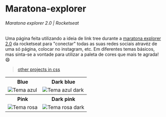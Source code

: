 # Maratona-explorer
###### Maratona explorer 2.0 | Rocketseat

<p>Uma página feita utilizando a ideia de link tree durante a <a href="https://youtu.be/srLqLblD_uI">maratona explorer 2.0</a> da rocketseat para "conectar" todas as suas redes sociais atravéz de uma só página, colocar no instagram, etc. Em diferentes temas básicos, mas sinta-se a vontade para utilizar a paleta de cores que mais te agrada! 😄</p>

><a href="https://github.com/RenanSouz/CSS">other projects in css</a>

<table>
  <tr>
    <th align="center">Blue</th>
    <th align="center">Dark blue</th>
  </tr>
  
  <tr>
    <td>
      <img src="https://user-images.githubusercontent.com/101893896/178172692-cd133afc-fd72-43d8-85d9-1c1e7b5f5b6e.png" alt="Tema azul"/>
    </td>
    <td>
      <img src="https://user-images.githubusercontent.com/101893896/178172693-f948aba3-3fdc-4204-bd5b-c4070a4bad51.png" alt="Tema azul dark"/>
    </td>
  </tr>
  
  <tr>
    <th align="center">Pink</th>
    <th align="center">Dark pink</th>
  </tr>
  
  <tr>
    <td>
      <img src="https://user-images.githubusercontent.com/101893896/178172697-66ddaa98-dcd1-4b4b-a8d0-ab909c320e12.png" alt="Tema rosa"/>
    </td>
    <td>
      <img src="https://user-images.githubusercontent.com/101893896/178172695-81cfedc7-1b46-4975-8de3-3c4bcd41f154.png" alt="Tema rosa dark"/>
    </td>
  </tr>
</table>
